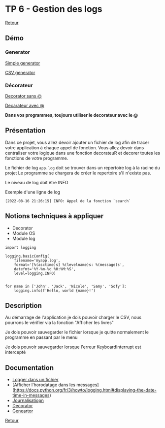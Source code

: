 # TP 6 - Gestion des logs

[Retour](../README.md)

## Démo 

### Generator

[Simple generator](https://gist.github.com/techmindconsulting/d3950b2b4614465cc8b91573657c2145)

[CSV generator](https://gist.github.com/techmindconsulting/70b319e6ce943f913078ffbe7997579a)

### Décorateur

[Decorator sans @](https://gist.github.com/techmindconsulting/8af19d6d5444eb1d8d35799f11f09aac)

[Decarateur avec @](https://gist.github.com/techmindconsulting/62bfa814b0a01a46c4cb325b1420344a)

**Dans vos programmes, toujours utiliser le decorateur avec le @**


## Présentation

Dans ce projet, vous allez devoir ajouter un fichier de log afin de tracer votre application à chaque appel de fonction. 
Vous allez devoir dans centraliser votre logique dans une fonction decorateuR et decorer toutes les fonctions de votre programme.

Le fichier de log `app.log` doit se trouver dans un repertoire log à la racine du projet
Le programme se chargera de créer le repertoire s'il n'existe pas.

Le niveau de log doit être INFO

Exemple d'une ligne de log

```
[2022-08-16 21:26:15] INFO: Appel de la fonction `search`
```

## Notions techniques à appliquer

- Decorator
- Module OS
- Module log 

```
import logging

logging.basicConfig(
    filename='myapp.log', 
    format='[%(asctime)s] %(levelname)s: %(message)s', 
    datefmt='%Y-%m-%d %H:%M:%S', 
    level=logging.INFO)


for name in ['John', 'Jack', 'Nicole', 'Samy', 'Sofy']:
    logging.info(f'Hello, world {name}!')
```


## Description

Au démarrage de l'application je dois pouvoir charger le CSV, nous pourrons le vérifier via la fonction "Afficher les livres"

Je dois pouvoir sauvegarder le fichier lorsque je quitte normalement le programme en passant par le menu

Je dois pouvoir sauvegarder lorsque l'erreur KeyboardInterrupt est intercepté


## Documentation
- [Logger dans un fichier](https://docs.python.org/fr/3/howto/logging.html#logging-to-a-file)
- [Afficher l'horodatage dans les messages] (https://docs.python.org/fr/3/howto/logging.html#displaying-the-date-time-in-messages)
- [Journalisatiopn](https://docs.python.org/fr/3/tutorial/stdlib2.html#logging)
- [Decorator](https://book.pythontips.com/en/latest/decorators.html#writing-your-first-decorator)
- [Geneartor](https://docs.python.org/fr/3/tutorial/classes.html#generators)

[Retour](../README.md)
